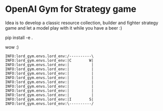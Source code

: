 # OpenAI Gym for Strategy game

Idea is to develop a classic resource collection, builder and fighter strategy game and let a model play with it while you have a beer :)


pip install -e .


wow :)

```
INFO:lord_gym.envs.lord_env:/----------\
INFO:lord_gym.envs.lord_env:|C        W|
INFO:lord_gym.envs.lord_env:|          |
INFO:lord_gym.envs.lord_env:|          |
INFO:lord_gym.envs.lord_env:|          |
INFO:lord_gym.envs.lord_env:|          |
INFO:lord_gym.envs.lord_env:|          |
INFO:lord_gym.envs.lord_env:|          |
INFO:lord_gym.envs.lord_env:|          |
INFO:lord_gym.envs.lord_env:|          |
INFO:lord_gym.envs.lord_env:|I        S|
INFO:lord_gym.envs.lord_env:\----------/
```